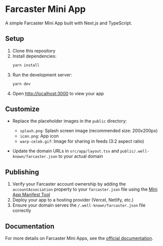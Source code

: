 # Farcaster Mini App

A simple Farcaster Mini App built with Next.js and TypeScript.

## Setup

1. Clone this repository
2. Install dependencies:
   ```bash
   yarn install
   ```
3. Run the development server:
   ```bash
   yarn dev
   ```
4. Open [http://localhost:3000](http://localhost:3000) to view your app

## Customize

- Replace the placeholder images in the `public` directory:
  - `splash.png`: Splash screen image (recommended size: 200x200px)
  - `icon.png`: App icon
  - `warp-celeb.gif`: Image for sharing in feeds (3:2 aspect ratio)

- Update the domain URLs in `src/app/layout.tsx` and `public/.well-known/farcaster.json` to your actual domain

## Publishing

1. Verify your Farcaster account ownership by adding the `accountAssociation` property to your `farcaster.json` file using the [Mini App Manifest Tool](https://warpcast.com/~/developers/new)
2. Deploy your app to a hosting provider (Vercel, Netlify, etc.)
3. Ensure your domain serves the `/.well-known/farcaster.json` file correctly

## Documentation

For more details on Farcaster Mini Apps, see the [official documentation](https://docs.farcaster.xyz/mini-apps/overview).
